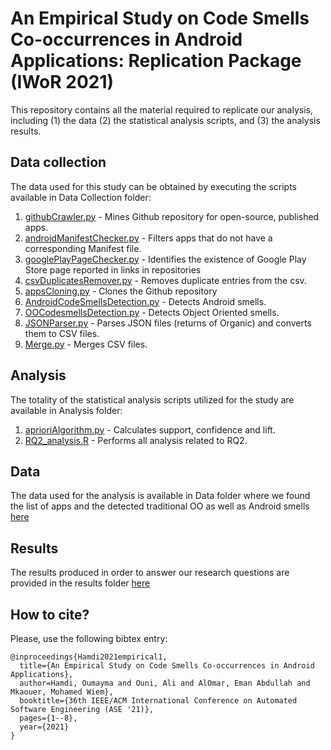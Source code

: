 # An Empirical Study on Code Smells Co-occurrences in Android Applications: Replication Package (IWoR 2021)
This repository contains all the material required to replicate our analysis, including (1) the data (2) the statistical analysis scripts, and (3) the analysis results.



Data collection
---------------
The data used for this study can be obtained by executing the scripts available in Data Collection folder: 

1. [githubCrawler.py](https://github.com/Oumaymahamdi/smell-co-occurences/blob/main/Data%20Collection/githubCrawler/githubCrawler.py) - Mines Github repository for open-source, published apps.
2. [androidManifestChecker.py](https://github.com/stilab-ets/smell-co-occurences/blob/main/Data%20Collection/AndroidManifestChecker/androidManifestChecker.py) - Filters apps that do not have a corresponding Manifest file. 
3. [googlePlayPageChecker.py](https://github.com/stilab-ets/smell-co-occurences/blob/main/Data%20Collection/googlePlayPageChecker/googlePlayPageChecker.py) - Identifies the existence of Google Play Store page reported in links in repositories
4. [csvDuplicatesRemover.py](https://github.com/stilab-ets/smell-co-occurences/blob/main/Data%20Collection/csvDuplicatesRemover/csvDuplicatesRemover.py) - Removes duplicate entries from the csv.  
5. [appsCloning.py](https://github.com/stilab-ets/smell-co-occurences/blob/main/Data%20Collection/AppsCloning/clone.py) - Clones the Github repository
6. [AndroidCodeSmellsDetection.py](https://github.com/stilab-ets/smell-co-occurences/tree/main/Data%20Collection/AndroidCodeSmellsDetection) -  Detects Android smells.
7. [OOCodesmellsDetection.py](https://github.com/stilab-ets/smell-co-occurences/blob/main/Data%20Collection/OOCodesmellsDetection/OOCodesmellsDetection.py) - Detects Object Oriented smells.
8. [JSONParser.py](https://github.com/stilab-ets/smell-co-occurences/blob/main/Data%20Collection/JSONParser/JSONParser.py) - Parses JSON files (returns of Organic) and converts them to CSV files.
9. [Merge.py](https://github.com/stilab-ets/smell-co-occurences/blob/main/Data%20Collection/Merge/merge.py) - Merges CSV files. 

Analysis 
---------------
The totality of the statistical analysis scripts utilized for the study are available in Analysis folder: 

1. [aprioriAlgorithm.py](https://github.com/stilab-ets/smell-co-occurences/blob/main/Analysis/aprioriAlgorithm.py) - Calculates support, confidence and lift.
2. [RQ2_analysis.R](https://github.com/stilab-ets/smell-co-occurences/blob/main/Analysis/RQ2_analysis.R) - Performs all analysis related to RQ2.

Data
---------------
The data used for the analysis is available in Data folder where we found the list of apps and the detected traditional OO as well as Android smells [here](https://github.com/stilab-ets/smell-co-occurences/tree/main/Data)

Results 
---------------
The results produced in order to answer our research questions are provided in the results folder [here](https://github.com/stilab-ets/smell-co-occurences/tree/main/Results)

## How to cite?

Please, use the following bibtex entry:

```
@inproceedings{Hamdi2021empirical1,
  title={An Empirical Study on Code Smells Co-occurrences in Android Applications},
  author=Hamdi, Oumayma and Ouni, Ali and AlOmar, Eman Abdullah and Mkaouer, Mohamed Wiem},
  booktitle={36th IEEE/ACM International Conference on Automated Software Engineering (ASE '21)},
  pages={1--8},
  year={2021}
}
``` 
